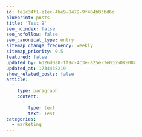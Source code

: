 ```yaml
---
id: fe1c34f1-e1ec-4be9-8479-9f404b83bd6c
blueprint: posts
title: 'Test 9'
seo_noindex: false
seo_nofollow: false
seo_canonical_type: entry
sitemap_change_frequency: weekly
sitemap_priority: 0.5
featured: false
updated_by: 6d26d0a8-ff9c-4c3e-a25e-7e036508908c
updated_at: 1734438219
show_related_posts: false
article:
  -
    type: paragraph
    content:
      -
        type: text
        text: Test
categories:
  - marketing
---
```

